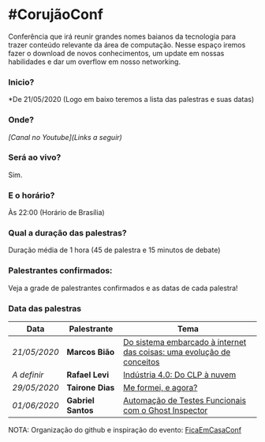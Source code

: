 # #CorujãoConf

Conferência que irá reunir grandes nomes baianos da tecnologia para trazer conteúdo relevante da área de computação. Nesse espaço iremos fazer o download de novos conhecimentos, um update em nossas habilidades e dar um overflow em nosso networking. 

### Inicio?
*De 21/05/2020 (Logo em baixo teremos a lista das palestras e suas datas)

### Onde?
*[Canal no Youtube](Links a seguir)*

### Será ao vivo?
Sim.

### E o horário?
Às 22:00 (Horário de Brasília)

### Qual a duração das palestras?
Duração média de 1 hora (45 de palestra e 15 minutos de debate)

### Palestrantes confirmados:
Veja a grade de palestrantes confirmados e as datas de cada palestra!

### Data das palestras

Data | Palestrante | Tema
--- | --- | ---
*21/05/2020* | **Marcos Bião** | <a href="https://www.youtube.com/watch?v=4WoH-DwXOJo" target="_blank">Do sistema embarcado à internet das coisas: uma evolução de conceitos</a>
*A definir* | **Rafael Levi** | <a href="https://www.youtube.com/watch?v=noGJ2yI9buU" target="_blank">Indústria 4.0: Do CLP à nuvem</a>
*29/05/2020* | **Tairone Dias** | <a href="https://www.youtube.com/watch?v=5NEJMFWlNwk" target="_blank">Me formei, e agora?</a>
*01/06/2020* | **Gabriel Santos** | <a href="https://www.youtube.com/watch?v=5NEJMFWlNwk" target="_blank">Automação de Testes Funcionais com o Ghost Inspector</a>

 


NOTA: Organização do github e inspiração do evento: <a href="https://github.com/linuxtips/FiqueEmCasaConf" target="_blank">FicaEmCasaConf</a>
